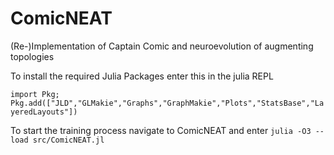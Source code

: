 # ComicNEAT
(Re-)Implementation of Captain Comic and neuroevolution of augmenting topologies

To install the required Julia Packages enter this in the julia REPL

`import Pkg; Pkg.add(["JLD","GLMakie","Graphs","GraphMakie","Plots","StatsBase","LayeredLayouts"])`

To start the training process navigate to ComicNEAT and enter `julia -O3 --load src/ComicNEAT.jl`

